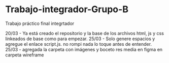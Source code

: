 # Trabajo-integrador-Grupo-B
Trabajo práctico final integrtador

20/03 - Ya está creado el repositorio y la base de los archivos html, js y css linkeados de base como para empezar.
25/03 - Solo genere espacios y agregue el enlace script.js. no rompi nada lo toque antes de entender. 
25/03 - agregada la carpeta con imágenes y boceto res media en figma en carpeta wireframe
